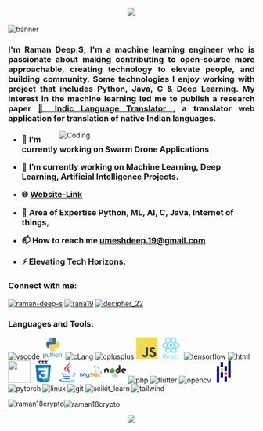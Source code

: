 <p align="center">
  <img src="https://capsule-render.vercel.app/api?type=waving&color=gradient&height=100&section=header"/>
</p>

<img align="center" alt="banner" src="https://github.com/thomas10-10/foo-Wallpaper-Feh-Gif/blob/master/gif/cityHaute.gif">

<h3 align="justify"> 
  I'm Raman Deep.S, I'm a machine learning engineer who is passionate about making contributing to open-source more approachable, creating technology to elevate people, and building community. Some technologies I enjoy working      with    project that includes Python, Java, C & Deep Learning. My interest in the machine learning led me to publish a research paper <a href="https://ieeexplore.ieee.org/document/10531504"> 🤖 Indic Language Translator </a>, a             
  translator web application for translation of native Indian languages.
</h3>

<img align="right" alt="Coding" width="400" src="https://camo.githubusercontent.com/2366b34bb903c09617990fb5fff4622f3e941349e846ddb7e73df872a9d21233/68747470733a2f2f63646e2e6472696262626c652e636f6d2f75736572732f3733303730332f73637265656e73686f74732f363538313234332f6176656e746f2e676966">

<h3>
  
- 🔭 I’m currently working on **Swarm Drone Applications**

- 🌱 I’m currently working on **Machine Learning, Deep Learning, Artificial Intelligence Projects.**

- 🌐 <a href="https://ramanportfolio.com"> Website-Link </a>

- 💬 Area of Expertise **Python, ML, AI, C, Java, Internet of things,**

- 📫 How to reach me **umeshdeep.19@gmail.com**

- ⚡ **Elevating Tech Horizons.**
  

</h3>

<h3 align="left">Connect with me:</h3>
<p align="left">
<a href="https://linkedin.com/in/raman-deep-s" target="blank"><img align="center" src="https://raw.githubusercontent.com/rahuldkjain/github-profile-readme-generator/master/src/images/icons/Social/linked-in-alt.svg" alt="raman-deep-s" height="30" width="40" /></a>
<a href="https://dribbble.com/rana19" target="blank"><img align="center" src="https://raw.githubusercontent.com/rahuldkjain/github-profile-readme-generator/master/src/images/icons/Social/dribbble.svg" alt="rana19" height="30" width="40" /></a>
<a href="https://discord.gg/decipher_22" target="blank"><img align="center" src="https://raw.githubusercontent.com/rahuldkjain/github-profile-readme-generator/master/src/images/icons/Social/discord.svg" alt="decipher_22" height="30" width="40" /></a>
</p>

<h3 align="left">Languages and Tools:</h3>
<p align="left"> 
<img src="https://cdn.jsdelivr.net/gh/devicons/devicon/icons/vscode/vscode-original.svg" alt="vscode" width="45" height="45"/>
<img src="https://raw.githubusercontent.com/devicons/devicon/master/icons/python/python-original-wordmark.svg" alt="python" width="45" height="45"/>
<img src="https://cdn.jsdelivr.net/gh/devicons/devicon/icons/c/c-original.svg" alt="cLang" width="45" height="45"/>
<img src="https://cdn.jsdelivr.net/gh/devicons/devicon/icons/cplusplus/cplusplus-original.svg" alt="cplusplus" width="45" height="45"/>
<img src="https://raw.githubusercontent.com/devicons/devicon/master/icons/javascript/javascript-original.svg" alt="javascript" width="45" height="45" />
<img src="https://raw.githubusercontent.com/devicons/devicon/master/icons/react/react-original-wordmark.svg" alt="react" width="45" height="45" />
<img src="https://www.vectorlogo.zone/logos/tensorflow/tensorflow-icon.svg" alt="tensorflow" width="45" height="45"/>
<img src="https://cdn.jsdelivr.net/gh/devicons/devicon/icons/html5/html5-original.svg" alt="html" width="45" height="45"/>
<img src="https://cdn.jsdelivr.net/gh/devicons/devicon@latest/icons/bootstrap/bootstrap-original-wordmark.svg" width="45" height="45" />
<img src="https://raw.githubusercontent.com/devicons/devicon/master/icons/css3/css3-original-wordmark.svg" alt="css3" width="45" height="45" />
<img src="https://raw.githubusercontent.com/devicons/devicon/master/icons/java/java-original.svg" alt="java" width="45" height="45"/>
<img src="https://raw.githubusercontent.com/devicons/devicon/master/icons/mysql/mysql-original-wordmark.svg" alt="mysql" width="45" height="45" />
<img src="https://raw.githubusercontent.com/devicons/devicon/master/icons/nodejs/nodejs-original-wordmark.svg" alt="nodejs" width="45" height="45" />
<img src="https://cdn.jsdelivr.net/gh/devicons/devicon/icons/php/php-original.svg" alt="php" width="45" height="45"/>
<img src="https://cdn.jsdelivr.net/gh/devicons/devicon/icons/flutter/flutter-original.svg" alt="flutter" width="45" height="45"/>
<img src="https://www.vectorlogo.zone/logos/opencv/opencv-icon.svg" alt="opencv" width="45" height="45"/>
<img src="https://raw.githubusercontent.com/devicons/devicon/2ae2a900d2f041da66e950e4d48052658d850630/icons/pandas/pandas-original.svg" alt="pandas" width="45" height="45"/>
<img src="https://www.vectorlogo.zone/logos/pytorch/pytorch-icon.svg" alt="pytorch" width="45" height="45"/>
<img src="https://cdn.jsdelivr.net/gh/devicons/devicon/icons/linux/linux-original.svg" alt="linux" width="45" height="45"/>       
<img src="https://cdn.jsdelivr.net/gh/devicons/devicon/icons/git/git-original.svg" alt="git" width="45" height="45"/>
<img src="https://upload.wikimedia.org/wikipedia/commons/0/05/Scikit_learn_logo_small.svg" alt="scikit_learn" width="45" height="45"/>
<img src="https://adware-technologies.s3.amazonaws.com/uploads/technology/thumbnail/31/tailwind.png" alt="tailwind" width="45" height="45"/>
</p>

<p><img align="left" src="https://github-readme-stats.vercel.app/api/top-langs?username=raman18crypto&show_icons=true&locale=en&layout=compact" alt="raman18crypto" /></p>
<p><img align="center" src="https://github-readme-streak-stats.herokuapp.com/?user=raman18crypto" alt="raman18crypto" /></p>
<p align="center">
  <img src="https://capsule-render.vercel.app/api?type=waving&color=gradient&height=100&section=footer"/>
</p>

